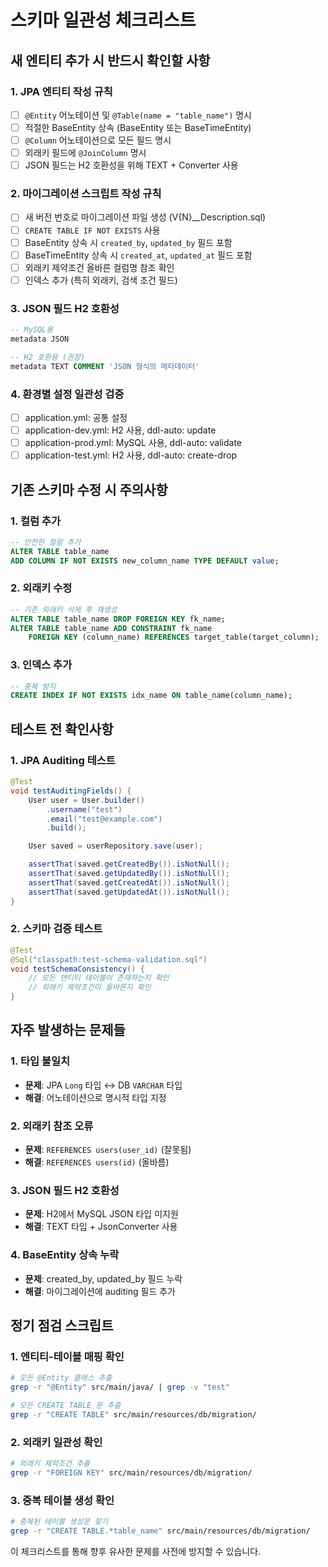# 스키마 일관성 체크리스트

## 새 엔티티 추가 시 반드시 확인할 사항

### 1. JPA 엔티티 작성 규칙
- [ ] `@Entity` 어노테이션 및 `@Table(name = "table_name")` 명시
- [ ] 적절한 BaseEntity 상속 (BaseEntity 또는 BaseTimeEntity)
- [ ] `@Column` 어노테이션으로 모든 필드 명시
- [ ] 외래키 필드에 `@JoinColumn` 명시
- [ ] JSON 필드는 H2 호환성을 위해 TEXT + Converter 사용

### 2. 마이그레이션 스크립트 작성 규칙
- [ ] 새 버전 번호로 마이그레이션 파일 생성 (V{N}__Description.sql)
- [ ] `CREATE TABLE IF NOT EXISTS` 사용
- [ ] BaseEntity 상속 시 `created_by`, `updated_by` 필드 포함
- [ ] BaseTimeEntity 상속 시 `created_at`, `updated_at` 필드 포함
- [ ] 외래키 제약조건 올바른 컬럼명 참조 확인
- [ ] 인덱스 추가 (특히 외래키, 검색 조건 필드)

### 3. JSON 필드 H2 호환성
```sql
-- MySQL용
metadata JSON

-- H2 호환용 (권장)
metadata TEXT COMMENT 'JSON 형식의 메타데이터'
```

### 4. 환경별 설정 일관성 검증
- [ ] application.yml: 공통 설정
- [ ] application-dev.yml: H2 사용, ddl-auto: update
- [ ] application-prod.yml: MySQL 사용, ddl-auto: validate
- [ ] application-test.yml: H2 사용, ddl-auto: create-drop

## 기존 스키마 수정 시 주의사항

### 1. 컬럼 추가
```sql
-- 안전한 컬럼 추가
ALTER TABLE table_name
ADD COLUMN IF NOT EXISTS new_column_name TYPE DEFAULT value;
```

### 2. 외래키 수정
```sql
-- 기존 외래키 삭제 후 재생성
ALTER TABLE table_name DROP FOREIGN KEY fk_name;
ALTER TABLE table_name ADD CONSTRAINT fk_name
    FOREIGN KEY (column_name) REFERENCES target_table(target_column);
```

### 3. 인덱스 추가
```sql
-- 중복 방지
CREATE INDEX IF NOT EXISTS idx_name ON table_name(column_name);
```

## 테스트 전 확인사항

### 1. JPA Auditing 테스트
```java
@Test
void testAuditingFields() {
    User user = User.builder()
        .username("test")
        .email("test@example.com")
        .build();

    User saved = userRepository.save(user);

    assertThat(saved.getCreatedBy()).isNotNull();
    assertThat(saved.getUpdatedBy()).isNotNull();
    assertThat(saved.getCreatedAt()).isNotNull();
    assertThat(saved.getUpdatedAt()).isNotNull();
}
```

### 2. 스키마 검증 테스트
```java
@Test
@Sql("classpath:test-schema-validation.sql")
void testSchemaConsistency() {
    // 모든 엔티티 테이블이 존재하는지 확인
    // 외래키 제약조건이 올바른지 확인
}
```

## 자주 발생하는 문제들

### 1. 타입 불일치
- **문제**: JPA `Long` 타입 ↔ DB `VARCHAR` 타입
- **해결**: 어노테이션으로 명시적 타입 지정

### 2. 외래키 참조 오류
- **문제**: `REFERENCES users(user_id)` (잘못됨)
- **해결**: `REFERENCES users(id)` (올바름)

### 3. JSON 필드 H2 호환성
- **문제**: H2에서 MySQL JSON 타입 미지원
- **해결**: TEXT 타입 + JsonConverter 사용

### 4. BaseEntity 상속 누락
- **문제**: created_by, updated_by 필드 누락
- **해결**: 마이그레이션에 auditing 필드 추가

## 정기 점검 스크립트

### 1. 엔티티-테이블 매핑 확인
```bash
# 모든 @Entity 클래스 추출
grep -r "@Entity" src/main/java/ | grep -v "test"

# 모든 CREATE TABLE 문 추출
grep -r "CREATE TABLE" src/main/resources/db/migration/
```

### 2. 외래키 일관성 확인
```bash
# 외래키 제약조건 추출
grep -r "FOREIGN KEY" src/main/resources/db/migration/
```

### 3. 중복 테이블 생성 확인
```bash
# 중복된 테이블 생성문 찾기
grep -r "CREATE TABLE.*table_name" src/main/resources/db/migration/
```

이 체크리스트를 통해 향후 유사한 문제를 사전에 방지할 수 있습니다.